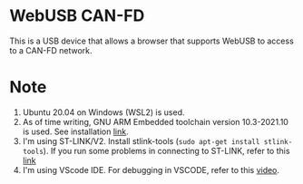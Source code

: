 # WebUSB CAN-FD
This is a USB device that allows a browser that supports WebUSB to access to a CAN-FD network.

# Note
1. Ubuntu 20.04 on Windows (WSL2) is used.
2. As of time writing, GNU ARM Embedded toolchain version 10.3-2021.10 is used.  See installation [link](https://askubuntu.com/questions/1243252/how-to-install-arm-none-eabi-gdb-on-ubuntu-20-04-lts-focal-fossa).
3. I'm using ST-LINK/V2.  Install stlink-tools (`sudo apt-get install stlink-tools`).  If you run some problems in connecting to ST-LINK, refer to this [link](https://github.com/stlink-org/stlink/blob/develop/doc/tutorial.md#solutions-to-common-problems)
4. I'm using VScode IDE.  For debugging in VSCODE, refer to this [video](https://youtu.be/g2Kf6RbdrIs?si=oaFvvUStnbVimICW).